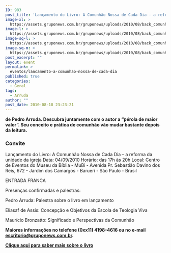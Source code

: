 ```yaml
---
ID: 983
post_title: 'Lançamento do Livro: A Comunhão Nossa de Cada Dia – a reforma da unidade da igreja'
image-xl: >
  https://assets.gruponews.com.br/gruponews/uploads/2010/08/back_comunhao.jpg
image-l: >
  https://assets.gruponews.com.br/gruponews/uploads/2010/08/back_comunhao.jpg
image-sq-l: >
  https://assets.gruponews.com.br/gruponews/uploads/2010/08/back_comunhao.jpg
image-sq-m: >
  https://assets.gruponews.com.br/gruponews/uploads/2010/08/back_comunhao-720x300.jpg
post_excerpt: ""
layout: event
permalink: >
  eventos/lancamento-a-comunhao-nossa-de-cada-dia
published: true
categories:
  - Geral
tags:
  - Arruda
author: ""
post_date: 2010-08-18 23:23:21
---
```

<strong>de Pedro Arruda. Descubra juntamente com o autor a “pérola de maior valor”. Seu conceito e prática de comunhão vão mudar bastante depois da leitura. </strong>
<h3>Convite</h3>
Lançamento do Livro: A Comunhão Nossa de Cada Dia – a reforma da unidade da igreja
Data: 04/09/2010
Horário: das 17h às 20h
Local: Centro de Eventos do Museu da Bíblia - MuBi - Avenida Pr. Sebastião Davino dos Reis, 672 - Jardim dos Camargos - Barueri - São Paulo - Brasil

ENTRADA FRANCA

Presenças confirmadas e palestras:

Pedro Arruda:
Palestra sobre o livro em lançamento

Eliasaf de Assis:
Concepção e Objetivos da Escola de Teologia Viva

Maurício Bronzatto:
Significado e Perspectivas da Comunhão

<strong>Maiores informações no telefone (0xx11) 4198-4616 ou no e-mail <a href="mailto:escritorio@gruponews.com.br" target="_blank">escritorio@gruponews.com.br</a>.</strong>

<strong><a href="http://www.gruponews.com.br/2010/08/a-comunhao-nossa-de-cada-dia.html">Clique aqui para saber mais sobre o livro</a></strong>